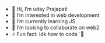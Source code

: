 - 👋 Hi, I’m uday Prajapati
- 👀 I’m interested in web development
- 🌱 I’m currently learning JS
- 💞️ I’m looking to collaborate on web2
- ⚡ Fun fact: idk how to code `🤣

<!---
udaycse2026/udaycse2026 is a ✨ special ✨ repository because its `README.md` (this file) appears on your GitHub profile.
You can click the Preview link to take a look at your changes.
--->
